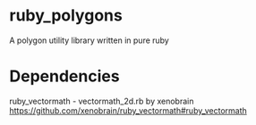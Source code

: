 # ruby_polygons
A polygon utility library written in pure ruby

# Dependencies
ruby_vectormath - vectormath_2d.rb by xenobrain
https://github.com/xenobrain/ruby_vectormath#ruby_vectormath
